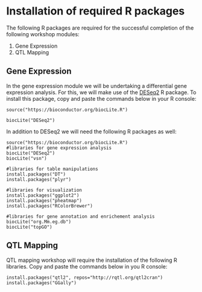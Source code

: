 
# Installation of required R packages

The following R packages are required for the successful completion of the following workshop modules:
1. Gene Expression 
2. QTL Mapping 

## Gene Expression
In the gene expression module we will be undertaking a differential gene expression analysis. For this, we will make use of the [DESeq2](https://www.bioconductor.org/packages/release/bioc/html/DESeq2.html) R package. To install this package, copy and paste the commands below in your R console:

`source("https://bioconductor.org/biocLite.R")`

`biocLite("DESeq2")`

In addition to DESeq2 we will need the following R packages as well:

```
source("https://bioconductor.org/biocLite.R")
#libraries for gene expression analysis
biocLite("DESeq2")
biocLite("vsn")

#libraries for table manipulations
install.packages("DT")
install.packages("plyr")

#libraries for visualization
install.packages("ggplot2")
install.packages("pheatmap")
install.packages("RColorBrewer")

#libraries for gene annotation and enrichement analysis
biocLite("org.Mm.eg.db")
biocLite("topGO")
```

## QTL Mapping

QTL mapping workshop will require the installation of the following  R libraries. Copy and paste the commands below in you R console:

```
install.packages("qtl2", repos="http://rqtl.org/qtl2cran")
install.packages("GGally")
```


